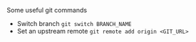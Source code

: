 Some useful git commands

- Switch branch `git switch BRANCH_NAME`
- Set an upstream remote `git remote add origin <GIT_URL>`
